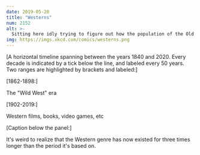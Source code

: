 ```yaml
---
date: 2019-05-20
title: "Westerns"
num: 2152
alt: >-
  Sitting here idly trying to figure out how the population of the Old West in the late 1800s compares to the number of Red Dead Redemption 2 players.
img: https://imgs.xkcd.com/comics/westerns.png
---
```

[A horizontal timeline spanning between the years 1840 and 2020. Every decade is indicated by a tick below the line, and labeled every 50 years. Two ranges are highlighted by brackets and labeled:]

[1862-1898:]

The "Wild West" era

[1902-2019:]

Western films, books, video games, etc

[Caption below the panel:]

It's weird to realize that the Western genre has now existed for three times longer than the period it's based on.